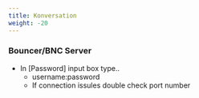 ```yaml
---
title: Konversation
weight: -20
---
```


### Bouncer/BNC Server
- In [Password] input box type..
    - username:password
    - If connection issules double check port number
